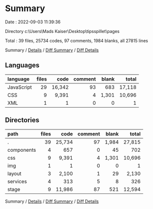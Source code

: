 # Summary

Date : 2022-09-03 11:39:36

Directory c:\\Users\\Mads Kaiser\\Desktop\\tipsspillet\\pages

Total : 39 files,  25734 codes, 97 comments, 1984 blanks, all 27815 lines

Summary / [Details](details.md) / [Diff Summary](diff.md) / [Diff Details](diff-details.md)

## Languages
| language | files | code | comment | blank | total |
| :--- | ---: | ---: | ---: | ---: | ---: |
| JavaScript | 29 | 16,342 | 93 | 683 | 17,118 |
| CSS | 9 | 9,391 | 4 | 1,301 | 10,696 |
| XML | 1 | 1 | 0 | 0 | 1 |

## Directories
| path | files | code | comment | blank | total |
| :--- | ---: | ---: | ---: | ---: | ---: |
| . | 39 | 25,734 | 97 | 1,984 | 27,815 |
| components | 4 | 657 | 0 | 45 | 702 |
| css | 9 | 9,391 | 4 | 1,301 | 10,696 |
| img | 1 | 1 | 0 | 0 | 1 |
| layout | 3 | 2,100 | 1 | 29 | 2,130 |
| services | 4 | 313 | 5 | 8 | 326 |
| stage | 9 | 11,986 | 87 | 521 | 12,594 |

Summary / [Details](details.md) / [Diff Summary](diff.md) / [Diff Details](diff-details.md)